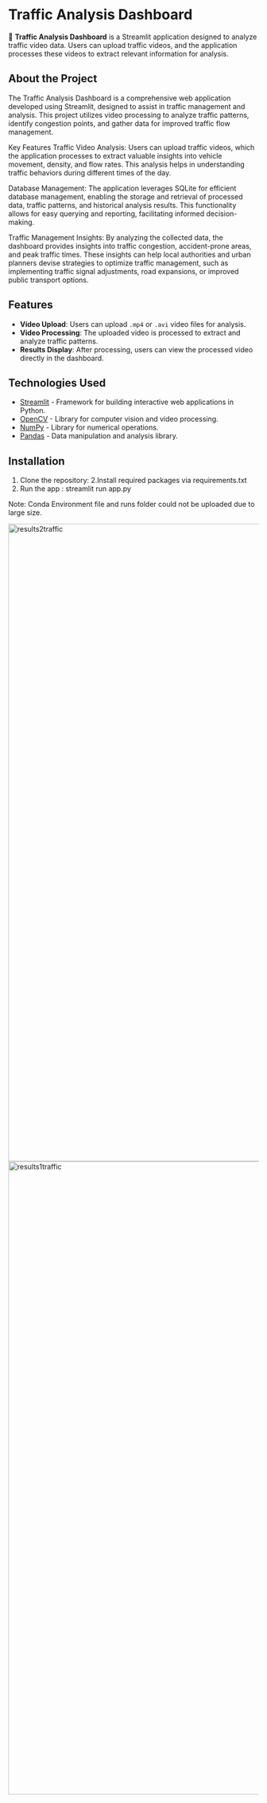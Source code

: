 # Traffic Analysis Dashboard

🚦 **Traffic Analysis Dashboard** is a Streamlit application designed to analyze traffic video data. Users can upload traffic videos, and the application processes these videos to extract relevant information for analysis.

## About the Project
The Traffic Analysis Dashboard is a comprehensive web application developed using Streamlit, designed to assist in traffic management and analysis. This project utilizes video processing to analyze traffic patterns, identify congestion points, and gather data for improved traffic flow management.

Key Features
Traffic Video Analysis: Users can upload traffic videos, which the application processes to extract valuable insights into vehicle movement, density, and flow rates. This analysis helps in understanding traffic behaviors during different times of the day.

Database Management: The application leverages SQLite for efficient database management, enabling the storage and retrieval of processed data, traffic patterns, and historical analysis results. This functionality allows for easy querying and reporting, facilitating informed decision-making.

Traffic Management Insights: By analyzing the collected data, the dashboard provides insights into traffic congestion, accident-prone areas, and peak traffic times. These insights can help local authorities and urban planners devise strategies to optimize traffic management, such as implementing traffic signal adjustments, road expansions, or improved public transport options.

## Features

- **Video Upload**: Users can upload `.mp4` or `.avi` video files for analysis.
- **Video Processing**: The uploaded video is processed to extract and analyze traffic patterns.
- **Results Display**: After processing, users can view the processed video directly in the dashboard.

## Technologies Used

- [Streamlit](https://streamlit.io/) - Framework for building interactive web applications in Python.
- [OpenCV](https://opencv.org/) - Library for computer vision and video processing.
- [NumPy](https://numpy.org/) - Library for numerical operations.
- [Pandas](https://pandas.pydata.org/) - Data manipulation and analysis library.

## Installation

1. Clone the repository:
2.Install required packages via requirements.txt
3. Run the app : streamlit run app.py

Note: Conda Environment file and runs folder could not be uploaded due to large size.

<img width="1280" alt="results2traffic" src="https://github.com/user-attachments/assets/565f9a84-8bc6-4bc9-8e52-727fd1a8c83b">
<img width="1271" alt="results1traffic" src="https://github.com/user-attachments/assets/c2535b3a-9daa-4bf1-9f80-f9c17b6ac608">
